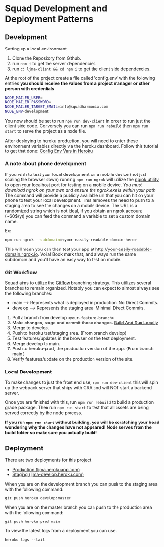 # Squad Development and Deployment Patterns

## Development

Setting up a local environment

1. Clone the Repository from Github.
2. run `npm i` to get the server dependencies
3. run `cd ljma-client && cd npm i` to get the client side dependencies.

At the root of the project create a file called 'config.env' with the following entries **you should receive the values from a project manager or other person with credentials**

```bash
NODE_MAILER_USER=
NODE_MAILER_PASSWORD=
NODE_MAILER_TARGET_EMAIL=info@squadharmonix.com
NODE_ENV=development
```

<!-- The development environment will point towards credentials for [MailTrap](https://mailtrap.io) a service which ensure that during testing no real emails are sent out. You can obtain the credentials
for this account from kyle.bennett@betweenfiveandnine.com or else set up your own account. (It's free to do so). -->

You now should be set to run `npm run dev-client` in order to run just the client side code.
Conversely you can run `npm run rebuild` then `npm run start` to serve the project as a node file.

After deploying to heroku production, you will need to enter these environment variables directly via the heroku dashboard. Follow this tutorial to get that done: [Config Env Vars in Heroku](https://devcenter.heroku.com/articles/config-vars)

### A note about phone development

If you wish to test your local development on a mobile device (not just scaling the browser down) running `npm run ngrok` will utilize the [ngrok utility](https://ngrok.com/) to open your localhost port for testing on a mobile device.
_You must download ngrok on your own and ensure the ngrok.exe is within your path_
The command will provide a publicly available url that you can hit on your phone to test your local development. This removes the need to push to a staging area to see the changes on a mobile device. The URL is a randomized string which is not ideal, if you obtain an ngrok account (~60$/yr) you can feed the command a variable to set a custom domain name.

Ex:

```bash
npm run ngrok --subdomain=<your-easily-readable-domain-here>
```

This will mean you can then test your app at http://your-easily-readable-domain.ngrok.io.
Voila! Book mark that, and always run the same subdomain and you'll have an easy way to test on mobile.

### Git Workflow

Squad aims to utilize the [Gitflow](https://datasift.github.io/gitflow/IntroducingGitFlow.html) branching strategy. This utilizes several branches to remain organized.
Notably you can expect to almost always see the following branches:

- main --> Represents what is deployed in production. No Direct Commits.
- develop --> Represents the staging area. Minimal Direct Commits.

1. Pull a branch from develop `<your-feature-branch>`
2. Make changes, stage and commit those changes. [Build And Run Locally](#Local-Development)
3. Merge to develop.
4. Push to heroku test/staging area. (From branch develop)
5. Test features/updates in the browser on the test deployment.
6. Merge develop to main.
7. Push to heroku-prod, the production version of the app. (From branch main )
8. Verify features/update on the production version of the site.

### Local Development

To make changes to just the front end use, `npm run dev-client` this will spin up the webpack server that ships with CRA and will NOT start a backend server.

Once you are finished with this, run `npm run rebuild` to build a production grade package. Then run `npm run start` to test that all assets are being served correctly by the node process.

**If you run `npm run start` without building, you will be scratching your head wondering why the changes have not appeared! Node serves from the build folder so make sure you actually build!**

## Deployment

There are two deployments for this project

- [Production (ljma.herokuapp.com)](https://ljma.herokuapp.com)
- [Staging (ljma-develop.heroku.com)](https://ljma-develop.herokuapp.com)

When you are on the development branch you can push to the staging area with the following command:

```
git push heroku develop:master
```

When you are on the master branch you can push to the production area with the following command:

```
git push heroku-prod main
```

To view the latest logs from a deployment you can use.

```
heroku logs --tail
```
